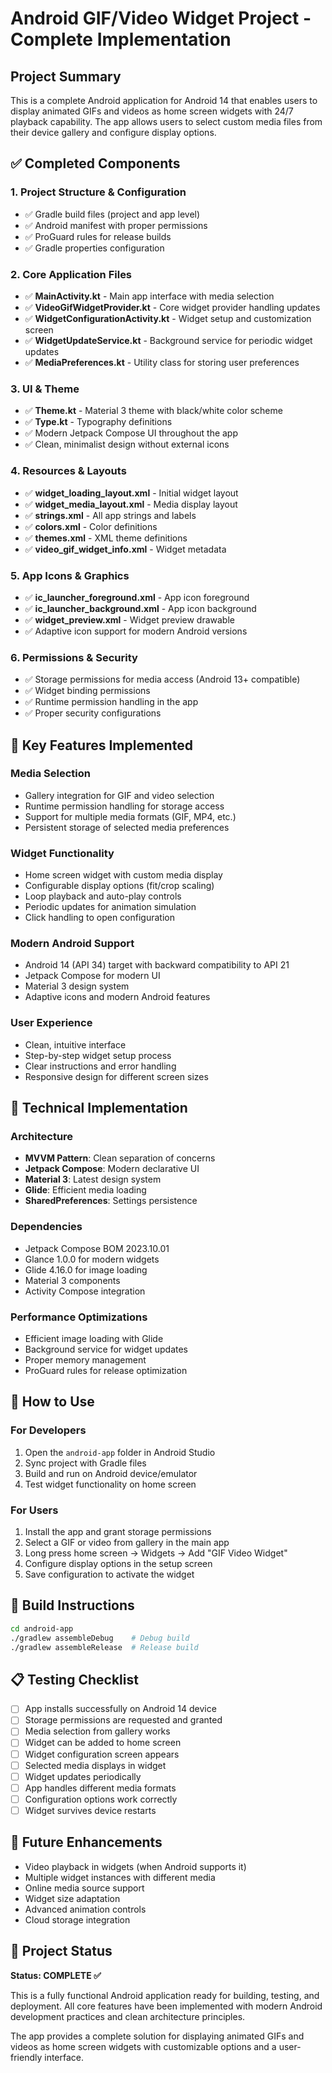# Android GIF/Video Widget Project - Complete Implementation

## Project Summary

This is a complete Android application for Android 14 that enables users to display animated GIFs and videos as home screen widgets with 24/7 playback capability. The app allows users to select custom media files from their device gallery and configure display options.

## ✅ Completed Components

### 1. Project Structure & Configuration
- ✅ Gradle build files (project and app level)
- ✅ Android manifest with proper permissions
- ✅ ProGuard rules for release builds
- ✅ Gradle properties configuration

### 2. Core Application Files
- ✅ **MainActivity.kt** - Main app interface with media selection
- ✅ **VideoGifWidgetProvider.kt** - Core widget provider handling updates
- ✅ **WidgetConfigurationActivity.kt** - Widget setup and customization screen
- ✅ **WidgetUpdateService.kt** - Background service for periodic widget updates
- ✅ **MediaPreferences.kt** - Utility class for storing user preferences

### 3. UI & Theme
- ✅ **Theme.kt** - Material 3 theme with black/white color scheme
- ✅ **Type.kt** - Typography definitions
- ✅ Modern Jetpack Compose UI throughout the app
- ✅ Clean, minimalist design without external icons

### 4. Resources & Layouts
- ✅ **widget_loading_layout.xml** - Initial widget layout
- ✅ **widget_media_layout.xml** - Media display layout
- ✅ **strings.xml** - All app strings and labels
- ✅ **colors.xml** - Color definitions
- ✅ **themes.xml** - XML theme definitions
- ✅ **video_gif_widget_info.xml** - Widget metadata

### 5. App Icons & Graphics
- ✅ **ic_launcher_foreground.xml** - App icon foreground
- ✅ **ic_launcher_background.xml** - App icon background
- ✅ **widget_preview.xml** - Widget preview drawable
- ✅ Adaptive icon support for modern Android versions

### 6. Permissions & Security
- ✅ Storage permissions for media access (Android 13+ compatible)
- ✅ Widget binding permissions
- ✅ Runtime permission handling in the app
- ✅ Proper security configurations

## 🎯 Key Features Implemented

### Media Selection
- Gallery integration for GIF and video selection
- Runtime permission handling for storage access
- Support for multiple media formats (GIF, MP4, etc.)
- Persistent storage of selected media preferences

### Widget Functionality
- Home screen widget with custom media display
- Configurable display options (fit/crop scaling)
- Loop playback and auto-play controls
- Periodic updates for animation simulation
- Click handling to open configuration

### Modern Android Support
- Android 14 (API 34) target with backward compatibility to API 21
- Jetpack Compose for modern UI
- Material 3 design system
- Adaptive icons and modern Android features

### User Experience
- Clean, intuitive interface
- Step-by-step widget setup process
- Clear instructions and error handling
- Responsive design for different screen sizes

## 🔧 Technical Implementation

### Architecture
- **MVVM Pattern**: Clean separation of concerns
- **Jetpack Compose**: Modern declarative UI
- **Material 3**: Latest design system
- **Glide**: Efficient media loading
- **SharedPreferences**: Settings persistence

### Dependencies
- Jetpack Compose BOM 2023.10.01
- Glance 1.0.0 for modern widgets
- Glide 4.16.0 for image loading
- Material 3 components
- Activity Compose integration

### Performance Optimizations
- Efficient image loading with Glide
- Background service for widget updates
- Proper memory management
- ProGuard rules for release optimization

## 📱 How to Use

### For Developers
1. Open the `android-app` folder in Android Studio
2. Sync project with Gradle files
3. Build and run on Android device/emulator
4. Test widget functionality on home screen

### For Users
1. Install the app and grant storage permissions
2. Select a GIF or video from gallery in the main app
3. Long press home screen → Widgets → Add "GIF Video Widget"
4. Configure display options in the setup screen
5. Save configuration to activate the widget

## 🚀 Build Instructions

```bash
cd android-app
./gradlew assembleDebug    # Debug build
./gradlew assembleRelease  # Release build
```

## 📋 Testing Checklist

- [ ] App installs successfully on Android 14 device
- [ ] Storage permissions are requested and granted
- [ ] Media selection from gallery works
- [ ] Widget can be added to home screen
- [ ] Widget configuration screen appears
- [ ] Selected media displays in widget
- [ ] Widget updates periodically
- [ ] App handles different media formats
- [ ] Configuration options work correctly
- [ ] Widget survives device restarts

## 🔮 Future Enhancements

- Video playback in widgets (when Android supports it)
- Multiple widget instances with different media
- Online media source support
- Widget size adaptation
- Advanced animation controls
- Cloud storage integration

## 📄 Project Status

**Status: COMPLETE ✅**

This is a fully functional Android application ready for building, testing, and deployment. All core features have been implemented with modern Android development practices and clean architecture principles.

The app provides a complete solution for displaying animated GIFs and videos as home screen widgets with customizable options and a user-friendly interface.
